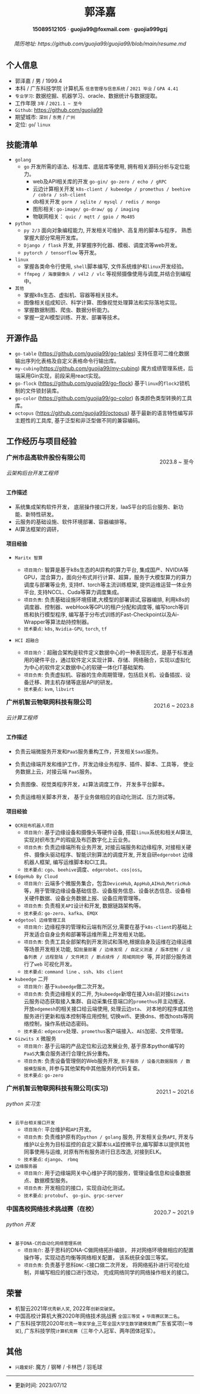 <center><h1>郭泽嘉</h1></center>

<center> <b>15089512105</b> · <b>guojia99@foxmail.com</b> · <b>guojia999gzj</b> </center>

<center><h6>简历地址: <a>https://github.com/guojia99/guojia99/blob/main/resume.md</a></h6></center>

## 个人信息

- 郭泽嘉 / 男 / 1999.4
- 本科 / 广东科技学院 计算机系 `信息管理与信息系统` / `2021 毕业` / `GPA 4.41`
- `专业学习`: 数据挖掘、机器学习、oracle、数据统计与数据提取。
- 工作年限 `3年` / `2021.1 ~ 至今`
- `Github`:  https://github.com/guojia99
- 期望城市:   `深圳` /  `东莞` /  `广州` 
- 定位: `go`/ `linux`



## 技能清单

- `golang`
  -  `go` 开发所需的语法、标准库、底层库等使用, 拥有相关源码分析与定位能力。
     -  web及API相关库的开发 `go-gin/ go-zero / echo / gRPC` 
     -  云边计算相关开发   `k8s-client / kubeedge / promethus / beehive / cobra / ssh-client`
     -  db相关开发  `gorm / sqlite / mysql / redis / mongo`
     -  图形相关: `go-image/ go-draw/ gg / imaging`
     -  物联网相关： `quic / mqtt / gpio / Mo485`
- `python`
  - `py 2/3` 面向对象编程能力, 开发相关可维护、高复用的脚本与程序， 熟悉掌握大部分常用开发库。
  - `Django / flask` 开发, 并掌握序列化器、模板、调度流等web开发。
  - `pytorch / tensorflow` 等开发。
- `linux`
  - 掌握各类命令行使用, `shell`脚本编写, 文件系统维护和`linux`开发经验。
  - `ffmpeg / 海康摄像头 / v4l2 / vlc` 等视频摄像使用与调度,并结合到编程中。
- `其他 `
  - 掌握k8s生态、虚拟机、容器等相关技术。
  - 图像相关组成知识、科学计算、图像视觉处理算法和实际落地实现。
  - 掌握数据制图、爬虫、数据分析能力。
  - 掌握一定AI模型训练、开发、部署等技术。
  

## 开源作品

- `go-table` (https://github.com/guojia99/go-tables) 支持任意可二维化数据输出序列化表格及自定义表格命令行输出库。
- `my-cubing`(https://github.com/guojia99/my-cubing) 魔方成绩管理系统，后端采用Gin实现，前段采用react实现。
- `go-flock` (https://github.com/guojia99/go-flock) 基于`linux`的`flock2`锁机制的文件锁封装库。
- `go-color` (https://github.com/guojia99/go-color) 各类颜色类型转换的工具库。
- `octopus` (https://github.com/guojia99/octopus) 基于最新的语言特性编写非主题性的工具库, 基于泛型和非泛型做不同的兼容编码。


## 工作经历与项目经验

<h3 style="display:inline">广州市品高软件股份有限公司</h3><p style="float:right;display:inline-block"> 2023.8 ~ 至今</p>

###### 云架构后台开发工程师

#### 工作描述

- 系统集成架构软件开发， 底层操作接口开发，IaaS平台的后台服务、新功能、新特性研发。
- 云服务的基础设施、软件环境部署、容器编排等。
- AI算法框架的调研，

#### 项目经验

- `Maritx 智算`
  - `项目简介`:  智算是基于k8s生态的AI异构的算力平台, 集成国产、NVIDIA等GPU，混合算力，面向分布式并行计算、超算，服务于大模型算力的算力调度与部署等业务,  支持tf、torch等主流训练框架, 提供运维运营一体业务平台, 支持NCCL、Cuda等算力调度集成。
  - `项目负责`: 负责基础设施环境搭建,大模型的部署调试,容器编排,  利用k8s的调度器、控制器、webHook等GPU的租户分配和调度等, 编写torch等训练和执行模型程序, 编写基于分布式训练的Fast-Checkpoint以及Ai-Wrapper等算法劫持控制器。
  - `技术要点`: `k8s`, `Nvidia-GPU`, `torch`, `tf`

- `HCI 超融合`
  - `项目简介`：超融合架构是软件定义数据中心的一种表现形式，是基于标准通用的硬件平台，通过软件定义实现计算、存储、网络融合，实现以虚拟化为中心的软件定义数据中心的软硬一体化IT基础架构.
  - `项目负责`:  负责虚拟机、容器的生命周期管理，包括启关机、设备插拔、设备迁移、跨主机存储等底层API的研发。
  - `技术要点`:  `kvm`, `libvirt`

<h3 style="display:inline">广州机智云物联网科技有限公司</h3><p style="float:right;display:inline-block"> 2021.6 ~ 2023.8</p>

###### 云计算工程师

#### 工作描述

- 负责云端微服务开发和`PaaS`服务重构工作，开发相关`SaaS`服务。
- 负责边缘端开发和维护工作，开发边缘业务程序、插件、脚本、工具等， 使业务数据上云，对接云端 `PaaS`服务。

- 负责图像、视觉类程序开发，`AI`算法调度工作， 开发多平台脚本。
- 负责运维相关脚本开发， 基于业务做相应的自动化测试、压力测试等。

#### 项目经验

- `QCR验布机器人项目`
  - `项目简介`: 基于边缘设备和摄像头等硬件设备, 搭载`linux`系统和相关AI算法, 实现对织布生产的瑕疵及布匹数字化上云业务。
  - `项目负责`: 负责边缘端所有业务开发, 对接云端服务和边缘程序, 对接相关硬件、摄像头驱动程序、智能识别算法的调度开发, 开发自研`edgerobot` 边缘机器人框架, 编写运维脚本和CI工具。
  - `技术要点`: `cgo`、`beehive`调度、`edgerobot`、`cos|oss`。
- `EdgeHub By Cloud`
  - `项目简介`:  云端多个微服务集合，包含`DeviceHub`, `AppHub`,`AIHub`,`MetricHub`等，用于管理边缘设备基础信息、设备服务信息、设备状态信息、设备相关硬件数据、设备业务数据上报、设备应用管理等。
  - `项目负责`:  负责相关`API`设计和开发, 数据链路架构等。
  - `技术要点`: `go-zero`、`kafka`、`EMQX`
- `edgetool 边缘管理工具`
  - `项目简介`: 边缘程序的管理和云端有所区分,需要在基于`k8s-client`的基础上开发适合自身业务和部署等运维所需上开发相关功能。
  - `项目负责`: 负责工具全部架构到开发测试和落地,根据自身及运维在边缘运维等场景开发相关功能, 如`批量部署 / 边缘发现 / 自定义测速 / 版本控制 / 设备列表 / 远程登陆 / 文件拷贝 / 断点续传 / 局域网同步 `等, 并对部分服务进行了`web` 可视化开发。
  - `技术要点`: `command line` 、`ssh`、`k8s client`
- `kubeedge` 二开
  - `项目简介`: 基于`kubeedge`做二次开发。
  - `项目负责`: 负责边缘相关的二开, 为`kubeedge`新增在接入`k8s`前对接`Gizwits`云服务动态获取接入集群、自动采集任意端口的`promethus`并主动推送、开放`edgemesh`的相关接口给云端使用, 处理云边`ota`、 对本地的程序或其他服务进行更新和版本控制等应用控制, 切换wifi、更换dns、修改hosts等网络控制，操作系统动态密码。
  - `技术要点`: `edgecore`处理、`promethus`客户端接入、`AES`加密、文件管理。
- `Gizwits X` 微服务
  - `项目简介`: 基于云端的产品定位和云边发展业务, 基于原本python编写的`PaaS`大集合服务进行合理化拆分重构。
  - `项目负责`: 负责设备管理侧的Web服务开发, `影子服务 / 设备元数据服务 / 数据模型服务`, 并参与其他架构中其他服务的代码复查。
  - `技术要点`: `go-zero`

<h3 style="display:inline">广州机智云物联网科技有限公司(实习)</h3><p style="float:right;display:inline-block"> 2021.1 ~ 2021.6</p>

###### python 实习生

- `云平台相关接口开发`
  - `项目简介`: 平台维护和`API`开发。
  - `项目负责`: 负责维护原有的`python / golang` 服务, 开发相关业务`API`, 开发与维护以业务为目标监控的自定义脚本`SLA`监控微平台,编写脚本以提供其他同事使用与运维, 对原有所有服务进行日志改造, 对接到ELK。
  - `技术要点`: `django`、 `rbmq`
- `边缘服务器`
  - `项目简介`: 用于边缘端网关中心维护子网的服务，管理设备信息和设备数据点、数据模型服务。
  - `项目负责`: 开发相应的接口，实现自动化测试。 
  - `技术要点`: `protobuf`、 `go-gin`、`grpc-server`

<h3 style="display:inline">中国高校网络技术挑战赛（在校）</h3><p style="float:right;display:inline-block"> 2020.7 ~ 2021.9</p>

###### python 开发

- `基于DNA-C的自动化网络管理系统`
  - `项目简介`: 基于思科的DNA-C做网络拓扑编排， 并对网络环境做相应的配置操作等，实现动态均衡等网络相关配置， 该系统获全国三等奖。
  - `项目负责`:  负责基于思科`DNC-C`接口做二次开发， 将网络拓扑进行可视化绘制，并编写相应的接口进行改动， 完成网络同学的网络操作相关的接口。



## 荣誉

- 机智云2021年`优秀新人奖`, 2022年`创新突破奖`。
- 中国高校计算机大赛2020年网络技术挑战赛 `全国三等奖` + `华南赛区第二名`。
- 广东科技学院2020年`优秀一等奖学金`,三年`全国大学生数学建模竞赛`广东省奖项(`一等奖`),  广东科技学院`计算机竞赛`（三年个人冠军、两年团体冠军）。



## 其他

- `兴趣爱好`: 魔方 /  钢琴 / 卡林巴 / 羽毛球





---

- 更新时间: 2023/07/12

